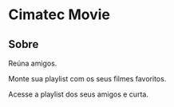 # Cimatec Movie

## Sobre
Reúna amigos.

Monte sua playlist com os seus filmes favoritos.

Acesse a playlist dos seus amigos e curta.
